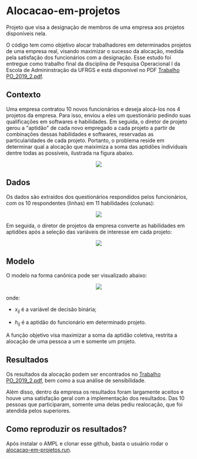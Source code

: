 # Alocacao-em-projetos
Projeto que visa a designação de membros de uma empresa aos projetos disponíveis nela.

O código tem como objetivo alocar trabalhadores em determinados projetos de uma empresa real, visando maximizar o sucesso da alocação, medida pela satisfação dos funcionários com a designação. Esse estudo foi entregue como trabalho final da disciplina de Pesquisa Operacional I da Escola de Admininstração da UFRGS e está disponível no PDF [Trabalho PO_2019_2.pdf](https://github.com/Vilmar1/Alocacao-em-projetos/blob/main/Trabalho%20PO_2019_2.pdf). 


## Contexto
Uma empresa contratou 10 novos funcionários e deseja alocá-los nos 4 projetos da empresa. Para isso, enviou a eles um questionário pedindo suas qualificações em softwares e habilidades. Em seguida, o diretor de projeto gerou a "aptidão" de cada novo empregado a cada projeto a partir de combinações dessas habilidades e softwares, reservadas as particularidades de cada projeto. Portanto, o problema reside em determinar qual a alocação que maiximiza a soma das aptidões individuais dentre todas as possíveis, ilustrada na figura abaixo.

<p align="center">
  <img src="https://user-images.githubusercontent.com/38505459/182950912-0a88cd1a-0559-4641-ad60-e4063ff09d9d.png">
</p>

## Dados
Os dados são extraídos dos questionários respondidos pelos funcionários, com os 10 respondentes (linhas) em 11 habilidades (colunas):
<p align="center">
  <img src="https://user-images.githubusercontent.com/38505459/182952918-0557982e-3221-4e89-b492-38bb5f7f6a79.png">
</p>

Em seguida, o diretor de projetos da empresa converte as habilidades em aptidões após a seleção das variáveis de interesse em cada projeto:
<p align="center">
  <img src="https://user-images.githubusercontent.com/38505459/182952856-efbc20c4-a4ae-4401-b055-fca6adc45645.png">
</p>

## Modelo
O modelo na forma canônica pode ser visualizado abaixo:
<p align="center">
  <img src="https://user-images.githubusercontent.com/38505459/182952685-7c2f907d-40a9-4ea9-bd65-be75db16027b.png">
</p>
onde:

- $x_{ij}$ é a variável de decisão binária;

- $h_{ij}$ é a aptidão do funcionário em determinado projeto.

A função objetivo visa maximizar a soma da aptidão coletiva, restrita a alocação de uma pessoa a um e somente um projeto.
  
## Resultados
Os resultados da alocação podem ser encontrados no [Trabalho PO_2019_2.pdf](https://github.com/Vilmar1/Alocacao-em-projetos/blob/main/Trabalho%20PO_2019_2.pdf), bem como a sua análise de sensibilidade.

Além disso, dentro da empresa os resultados foram largamente aceitos e houve uma satisfação geral com a implementação dos resultados. Das 10 pessoas que participaram, somente uma delas pediu realocação, que foi atendida pelos superiores.

## Como reproduzir os resultados?
Após instalar o AMPL e clonar esse github, basta o usuário rodar o [alocacao-em-projetos.run](https://github.com/Vilmar1/Alocacao-em-projetos/blob/main/alocacao-em-projetos.run).
